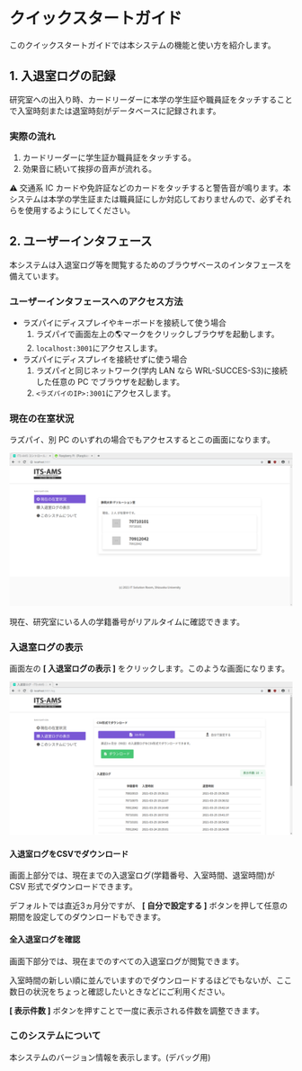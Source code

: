 # クイックスタートガイド

このクイックスタートガイドでは本システムの機能と使い方を紹介します。

## 1. 入退室ログの記録

研究室への出入り時、カードリーダーに本学の学生証や職員証をタッチすることで入室時刻または退室時刻がデータベースに記録されます。

### 実際の流れ

1. カードリーダーに学生証か職員証をタッチする。
2. 効果音に続いて挨拶の音声が流れる。

:warning: 交通系 IC カードや免許証などのカードをタッチすると警告音が鳴ります。本システムは本学の学生証または職員証にしか対応しておりませんので、必ずそれらを使用するようにしてください。

## 2. ユーザーインタフェース

本システムは入退室ログ等を閲覧するためのブラウザベースのインタフェースを備えています。

### ユーザーインタフェースへのアクセス方法

- ラズパイにディスプレイやキーボードを接続して使う場合
  1. ラズパイで画面左上の:earth_americas:マークをクリックしブラウザを起動します。
  2. `localhost:3001`にアクセスします。
- ラズパイにディスプレイを接続せずに使う場合
  1. ラズパイと同じネットワーク(学内 LAN なら WRL-SUCCES-S3)に接続した任意の PC でブラウザを起動します。
  2. `<ラズパイのIP>:3001`にアクセスします。

### 現在の在室状況

ラズパイ、別 PC のいずれの場合でもアクセスするとこの画面になります。

![index](img/ams-index.png)

現在、研究室にいる人の学籍番号がリアルタイムに確認できます。

### 入退室ログの表示

画面左の **[ 入退室ログの表示 ]** をクリックします。このような画面になります。

![log](img/ams-log.png)

#### 入退室ログをCSVでダウンロード

画面上部分では、現在までの入退室ログ(学籍番号、入室時間、退室時間)が CSV 形式でダウンロードできます。

デフォルトでは直近3ヵ月分ですが、 **[ 自分で設定する ]** ボタンを押して任意の期間を設定してのダウンロードもできます。

#### 全入退室ログを確認

画面下部分では、現在までのすべての入退室ログが閲覧できます。

入室時間の新しい順に並んでいますのでダウンロードするほどでもないが、ここ数日の状況をちょっと確認したいときなどにご利用ください。

**[ 表示件数 ]** ボタンを押すことで一度に表示される件数を調整できます。

### このシステムについて

本システムのバージョン情報を表示します。(デバッグ用)

